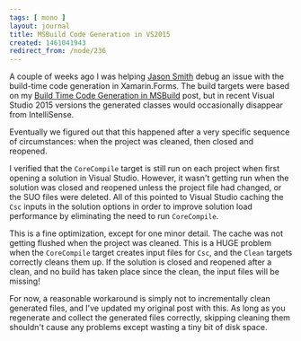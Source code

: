 ```yaml
---
tags: [ mono ]
layout: journal
title: MSBuild Code Generation in VS2015
created: 1461041943
redirect_from: /node/236
---
```

A couple of weeks ago I was helping [Jason Smith](http://xfcomplete.net) debug
an issue with the build-time code generation in Xamarin.Forms. The build targets
were based on my [Build Time Code Generation in
MSBuild](/journal/2015/06/30/build_time_code_generation_msbuild) post, but in
recent Visual Studio 2015 versions the generated classes would occasionally
disappear from IntelliSense.<!--break-->

Eventually we figured out that this happened after a very specific sequence of
circumstances: when the project was cleaned, then closed and reopened.

I verified that the `CoreCompile` target is still run on each project when first
opening a solution in Visual Studio. However, it wasn't getting run when the
solution was closed and reopened unless the project file had changed, or the SUO
files were deleted. All of this pointed to Visual Studio caching the `Csc`
inputs in the solution options in order to improve solution load performance by
eliminating the need to run `CoreCompile`.

This is a fine optimization, except for one minor detail. The cache was not
getting flushed when the project was cleaned. This is a HUGE problem when the
`CoreCompile` target creates input files for `Csc`, and the `Clean` targets
correctly cleans them up. If the solution is closed and reopened after a clean,
and no build has taken place since the clean, the input files will be missing!

For now, a reasonable workaround is simply not to incrementally clean generated
files, and I've updated my original post with this. As long as you regenerate
and collect the generated files correctly, skipping cleaning them shouldn't
cause any problems except wasting a tiny bit of disk space.
